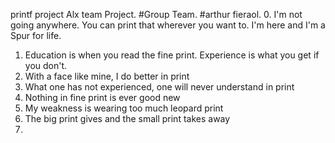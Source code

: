 printf project Alx team Project.
#Group Team.
#arthur fieraol.
0. I'm not going anywhere. You can print that wherever you want to. I'm here and I'm a Spur for life.
1. Education is when you read the fine print. Experience is what you get if you don't.
2. With a face like mine, I do better in print
3. What one has not experienced, one will never understand in print
4. Nothing in fine print is ever good new
5. My weakness is wearing too much leopard print
6. The big print gives and the small print takes away
7. 










